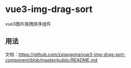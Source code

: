 # vue3-img-drag-sort
vue3图片拖拽排序组件
## 用法
文档：https://github.com/zxiaogong/vue3-img-drag-sort-component/blob/master/public/README.md

